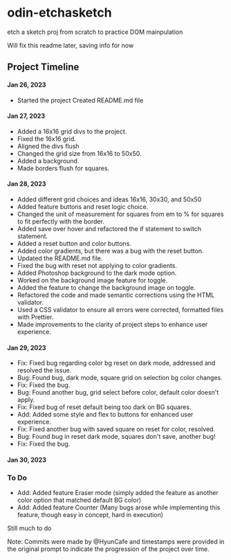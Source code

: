 # odin-etchasketch
etch a sketch proj from scratch to practice DOM mainpulation

 Will fix this readme later, saving info for now

## Project Timeline

#### Jan 26, 2023


* Started the project
Created README.md file

#### Jan 27, 2023

* Added a 16x16 grid divs to the project.
* Fixed the 16x16 grid.
* Aligned the divs flush
* Changed the grid size from 16x16 to 50x50.
* Added a background.
* Made borders flush for squares.

#### Jan 28, 2023

* Added different grid choices and ideas 16x16, 30x30, and 50x50
* Added feature buttons and reset logic choice.
* Changed the unit of measurement for squares from em to % for squares to fit perfectly with the border.
* Added save over hover and refactored the if statement to switch statement.
* Added a reset button and color buttons.
* Added color gradients, but there was a bug with the reset button.
* Updated the README.md file.
* Fixed the bug with reset not applying to color gradients.
* Added Photoshop background to the dark mode option.
* Worked on the background image feature for toggle.
* Added the feature to change the background image on toggle.
* Refactored the code and made semantic corrections using the HTML validator.
* Used a CSS validator to ensure all errors were corrected, formatted files with Prettier.
* Made improvements to the clarity of project steps to enhance user experience.

#### Jan 29, 2023
* Fix: Fixed bug regarding color bg reset on dark mode, addressed and resolved the issue.
* Bug: Found bug, dark mode, square grid on selection bg color changes.
* Fix: Fixed the bug.
* Bug: Found another bug, grid select before color, default color doesn't apply.
* Fix: Fixed bug of reset default being too dark on BG squares.
* Add: Added some style and flex to buttons for enhanced user experience.
* Fix: Fixed another bug with saved square on reset for color, resolved.
* Bug: Found bug in reset dark mode, squares don't save, another bug!
* Fix: Fixed the bug.

#### Jan 30, 2023
### To Do
* Add: Added feature Eraser mode (simply added the feature as another color option that matched default BG color)
* Add: Added feature Counter (Many bugs arose while implementing this feature, though easy in concept, hard in execution)

Still much to do

Note: Commits were made by @HyunCafe and timestamps were provided in the original prompt to indicate the progression of the project over time.
